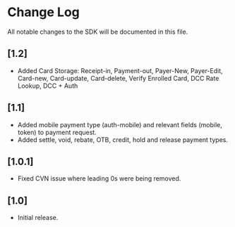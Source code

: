 # Change Log
All notable changes to the SDK will be documented in this file.

## [1.2]
- Added Card Storage: Receipt-in, Payment-out, Payer-New, Payer-Edit, Card-new, Card-update, Card-delete, Verify Enrolled Card, DCC Rate Lookup, DCC + Auth

## [1.1]
- Added mobile payment type (auth-mobile) and relevant fields (mobile, token) to payment request.
- Added settle, void, rebate, OTB, credit, hold and release payment types.

## [1.0.1]
- Fixed CVN issue where leading 0s were being removed.

## [1.0]
- Initial release.
